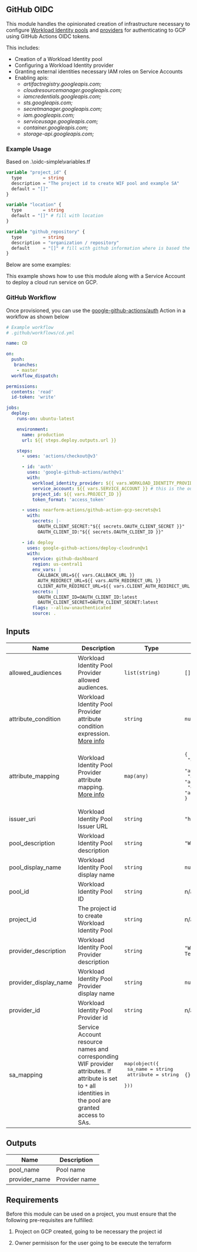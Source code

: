 ## GitHub OIDC

This module handles the opinionated creation of infrastructure necessary to configure [Workload Identity pools](https://cloud.google.com/iam/docs/workload-identity-federation#pools) and [providers](https://cloud.google.com/iam/docs/workload-identity-federation#providers) for authenticating to GCP using GitHub Actions OIDC tokens.

This includes:

- Creation of a Workload Identity pool
- Configuring a Workload Identity provider
- Granting external identities necessary IAM roles on Service Accounts
- Enabling apis:
  - *artifactregistry.googleapis.com;*
  - *cloudresourcemanager.googleapis.com;*
  - *iamcredentials.googleapis.com;*
  - *sts.googleapis.com;*
  - *secretmanager.googleapis.com;*
  - *iam.googleapis.com;*
  - *serviceusage.googleapis.com;*
  - *container.googleapis.com;*
  - *storage-api.googleapis.com;*
### Example Usage

Based on .\oidc-simple\variables.tf

```terraform
variable "project_id" {
  type        = string
  description = "The project id to create WIF pool and example SA"
  default = "[]"
}

variable "location" {
  type        = string
  default = "[]" # fill with location
}

variable "github_repository" {
  type        = string
  description = "organization / repository"
  default     = "[]" # fill with github information where is based the application on gituhub going to use this serviceaccount eg: neaform/github-gcp-automation
}
```

Below are some examples:

This example shows how to use this module along with a Service Account to deploy a cloud run service on GCP.

### GitHub Workflow

Once provisioned, you can use the [google-github-actions/auth](https://github.com/google-github-actions/auth) Action in a workflow as shown below

```yaml
# Example workflow
# .github/workflows/cd.yml

name: CD

on: 
  push:
   branches:
    - master
  workflow_dispatch:

permissions:
  contents: 'read'
  id-token: 'write'

jobs:
  deploy:
    runs-on: ubuntu-latest

    environment:
      name: production
      url: ${{ steps.deploy.outputs.url }}

    steps:
      - uses: 'actions/checkout@v3'

      - id: 'auth'
        uses: 'google-github-actions/auth@v1'
        with:
          workload_identity_provider: ${{ vars.WORKLOAD_IDENTITY_PROVIDER }} # this is the output provider_name from the TF module
          service_account: ${{ vars.SERVICE_ACCOUNT }} # this is the output provider_name from the TF module
          project_id: ${{ vars.PROJECT_ID }}
          token_format: 'access_token'

      - uses: nearform-actions/github-action-gcp-secrets@v1
        with:
          secrets: |-
            OAUTH_CLIENT_SECRET:"${{ secrets.OAUTH_CLIENT_SECRET }}"
            OAUTH_CLIENT_ID:"${{ secrets.OAUTH_CLIENT_ID }}"

      - id: deploy
        uses: google-github-actions/deploy-cloudrun@v1
        with:
          service: github-dashboard
          region: us-central1
          env_vars: |
            CALLBACK_URL=${{ vars.CALLBACK_URL }}
            AUTH_REDIRECT_URL=${{ vars.AUTH_REDIRECT_URL }}
            CLIENT_AUTH_REDIRECT_URL=${{ vars.CLIENT_AUTH_REDIRECT_URL }}
          secrets: |
            OAUTH_CLIENT_ID=OAUTH_CLIENT_ID:latest
            OAUTH_CLIENT_SECRET=OAUTH_CLIENT_SECRET:latest
          flags: --allow-unauthenticated
          source: .
```

<!-- BEGINNING OF PRE-COMMIT-TERRAFORM DOCS HOOK -->
## Inputs

| Name | Description | Type | Default | Required |
|------|-------------|------|---------|:--------:|
| allowed\_audiences | Workload Identity Pool Provider allowed audiences. | `list(string)` | `[]` | no |
| attribute\_condition | Workload Identity Pool Provider attribute condition expression. [More info](https://registry.terraform.io/providers/hashicorp/google/latest/docs/resources/iam_workload_identity_pool_provider#attribute_condition) | `string` | `null` | no |
| attribute\_mapping | Workload Identity Pool Provider attribute mapping. [More info](https://registry.terraform.io/providers/hashicorp/google/latest/docs/resources/iam_workload_identity_pool_provider#attribute_mapping) | `map(any)` | <pre>{<br>  "attribute.actor": "assertion.actor",<br>  "attribute.aud": "assertion.aud",<br>  "attribute.repository": "assertion.repository",<br>  "google.subject": "assertion.sub"<br>}</pre> | no |
| issuer\_uri | Workload Identity Pool Issuer URL | `string` | `"https://token.actions.githubusercontent.com"` | no |
| pool\_description | Workload Identity Pool description | `string` | `"Workload Identity Pool managed by Terraform"` | no |
| pool\_display\_name | Workload Identity Pool display name | `string` | `null` | no |
| pool\_id | Workload Identity Pool ID | `string` | n/a | yes |
| project\_id | The project id to create Workload Identity Pool | `string` | n/a | yes |
| provider\_description | Workload Identity Pool Provider description | `string` | `"Workload Identity Pool Provider managed by Terraform"` | no |
| provider\_display\_name | Workload Identity Pool Provider display name | `string` | `null` | no |
| provider\_id | Workload Identity Pool Provider id | `string` | n/a | yes |
| sa\_mapping | Service Account resource names and corresponding WIF provider attributes. If attribute is set to `*` all identities in the pool are granted access to SAs. | <pre>map(object({<br>    sa_name   = string<br>    attribute = string<br>  }))</pre> | `{}` | no |

## Outputs

| Name | Description |
|------|-------------|
| pool\_name | Pool name |
| provider\_name | Provider name |

 <!-- END OF PRE-COMMIT-TERRAFORM DOCS HOOK -->

## Requirements

Before this module can be used on a project, you must ensure that the following pre-requisites are fulfilled:

1. Project on GCP created, going to be necessary the project id

2. Owner permisison for the user going to be execute the terraform
